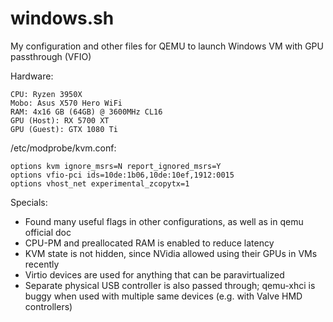 # windows.sh
My configuration and other files for QEMU to launch Windows VM with GPU passthrough (VFIO)

Hardware:
```
CPU: Ryzen 3950X
Mobo: Asus X570 Hero WiFi
RAM: 4x16 GB (64GB) @ 3600MHz CL16
GPU (Host): RX 5700 XT
GPU (Guest): GTX 1080 Ti
```

/etc/modprobe/kvm.conf:
```
options kvm ignore_msrs=N report_ignored_msrs=Y
options vfio-pci ids=10de:1b06,10de:10ef,1912:0015
options vhost_net experimental_zcopytx=1
```

Specials:
* Found many useful flags in other configurations, as well as in qemu official doc
* CPU-PM and preallocated RAM is enabled to reduce latency
* KVM state is not hidden, since NVidia allowed using their GPUs in VMs recently
* Virtio devices are used for anything that can be paravirtualized
* Separate physical USB controller is also passed through; qemu-xhci is buggy when used with multiple same devices (e.g. with Valve HMD controllers)
